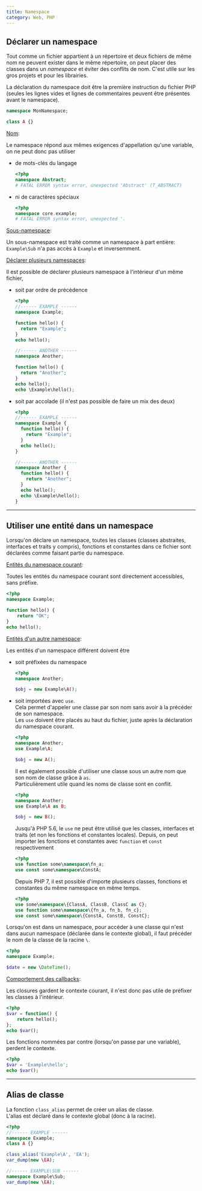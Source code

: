```yaml
---
title: Namespace
category: Web, PHP
---
```


## Déclarer un namespace

Tout comme un fichier appartient à un répertoire et deux fichiers de même nom ne peuvent exister dans le même répertoire, on peut placer des classes dans un *namespace* et éviter des conflits de nom. C'est utile sur les gros projets et pour les librairies.

La déclaration du namespace doit être la première instruction du fichier PHP (seules les lignes vides et lignes de commentaires peuvent être présentes avant le namespace).

``` php
namespace MonNamespace;

class A {}
```

<ins>Nom</ins>:

Le namespace répond aux mêmes exigences d'appellation qu'une variable, on ne peut donc pas utiliser
- de mots-clés du langage

  ``` php
  <?php
  namespace Abstract;
  # FATAL ERROR syntax error, unexpected 'Abstract' (T_ABSTRACT)
  ```

- ni de caractères spéciaux

  ``` php
  <?php
  namespace core.example;
  # FATAL ERROR syntax error, unexpected '.
  ```

<ins>Sous-namespace</ins>:

Un sous-namespace est traité comme un namespace à part entière:  
`Example\Sub` n'a pas accès à `Example` et inversemment.

<ins>Déclarer plusieurs namespaces</ins>:

Il est possible de déclarer plusieurs namespace à l'intérieur d'un même fichier,
* soit par ordre de précédence

  ``` php
  <?php
  //------ EXAMPLE ------
  namespace Example;

  function hello() {
    return "Example";
  }
  echo hello();

  //------ ANOTHER ------
  namespace Another;

  function hello() {
    return "Another";
  }
  echo hello();
  echo \Example\hello();
  ```

* soit par accolade (il n'est pas possible de faire un mix des deux)

  ``` php
  <?php
  //------ EXAMPLE ------
  namespace Example {
    function hello() {
      return "Example";
    }
    echo hello();
  }

  //------ ANOTHER ------
  namespace Another {
    function hello() {
      return "Another";
    }
    echo hello();
    echo \Example\hello();
  }
  ```

---

## Utiliser une entité dans un namespace

Lorsqu'on déclare un namespace, toutes les classes (classes abstraites, interfaces et traits y compris), fonctions et constantes dans ce fichier sont déclarées comme faisant partie du namespace.

<ins>Entités du namespace courant</ins>:

Toutes les entités du namespace courant sont directement accessibles, sans préfixe.

``` php
<?php
namespace Example;

function hello() {
    return "OK";
}
echo hello();
```

<ins>Entités d'un autre namespace</ins>:

Les entités d'un namespace différent doivent être

* soit préfixées du namespace

  ``` php
  <?php
  namespace Another;

  $obj = new Example\A();
  ```

* soit importées avec `use`.  
  Cela permet d'appeler une classe par son nom sans avoir à la précéder de son namespace.  
  Les `use` doivent être placés au haut du fichier, juste après la déclaration du namespace courant.

  ``` php
  <?php
  namespace Another;
  use Example\A;

  $obj = new A();
  ```

  Il est également possible d'utiliser une classe sous un autre nom que son nom de classe grâce à `as`.  
  Particulièrement utile quand les noms de classe sont en conflit.

  ``` php
  <?php
  namespace Another;
  use Example\A as B;

  $obj = new B();
  ```

  Jusqu'à PHP 5.6, le `use` ne peut être utilisé que les classes, interfaces et traits (et non les fonctions et constantes locales). Depuis, on peut importer les fonctions et constantes avec `function` et `const` respectivement

  ``` php
  <?php
  use function some\namespace\fn_a;
  use const some\namespace\ConstA;
  ```

  Depuis PHP 7, il est possible d'importe plusieurs classes, fonctions et constantes du même namespace en même temps.

  ``` php
  <?php
  use some\namespace\{ClassA, ClassB, ClassC as C};
  use function some\namespace\{fn_a, fn_b, fn_c};
  use const some\namespace\{ConstA, ConstB, ConstC};
  ```

Lorsqu'on est dans un namespace, pour accéder à une classe qui n'est dans aucun namespace (déclarée dans le contexte global), il faut précéder le nom de la classe de la racine `\`.

``` php
<?php
namespace Example;

$date = new \DateTime();
```

<ins>Comportement des callbacks</ins>:

Les closures gardent le contexte courant, il n'est donc pas utile de préfixer les classes à l'intérieur.

``` php
<?php
$var = function() {
    return hello();
};
echo $var();
```

Les fonctions nommées par contre (lorsqu'on passe par une variable), perdent le contexte.

``` php
<?php
$var = 'Example\hello';
echo $var();
```

---

## Alias de classe

La fonction `class_alias` permet de créer un alias de classe.  
L'alias est déclaré dans le contexte global (donc à la racine).

``` php
<?php
//------ EXAMPLE ------
namespace Example;
class A {}

class_alias('Example\A', 'EA');
var_dump(new \EA);

//------ EXAMPLE\SUB ------
namespace Example\Sub;
var_dump(new \EA);
```

